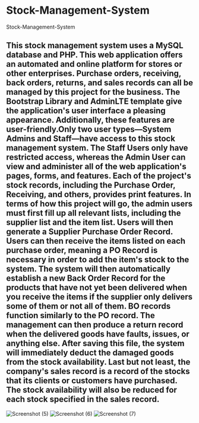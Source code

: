 # Stock-Management-System
Stock-Management-System

This stock management system uses a MySQL database and PHP. This web application offers an automated and online platform for stores or other enterprises. Purchase orders, receiving, back orders, returns, and sales records can all be managed by this project for the business. The Bootstrap Library and AdminLTE template give the application's user interface a pleasing appearance. Additionally, these features are user-friendly.Only two user types—System Admins and Staff—have access to this stock management system. The Staff Users only have restricted access, whereas the Admin User can view and administer all of the web application's pages, forms, and features.
Each of the project's stock records, including the Purchase Order, Receiving, and others, provides print features. In terms of how this project will go, the admin users must first fill up all relevant lists, including the supplier list and the item list. Users will then generate a Supplier Purchase Order Record. Users can then receive the items listed on each purchase order, meaning a PO Record is necessary in order to add the item's stock to the system. The system will then automatically establish a new Back Order Record for the products that have not yet been delivered when you receive the items if the supplier only delivers some of them or not all of them. BO records function similarly to the PO record.
The management can then produce a return record when the delivered goods have faults, issues, or anything else. After saving this file, the system will immediately deduct the damaged goods from the stock availability. Last but not least, the company's sales record is a record of the stocks that its clients or customers have purchased. The stock availability will also be reduced for each stock specified in the sales record.
---------------------------------------------------------------------------------

![Screenshot (5)](https://user-images.githubusercontent.com/36708000/189607065-28afd173-791a-43b6-8cb5-6584fadedafe.png)
![Screenshot (6)](https://user-images.githubusercontent.com/36708000/189607084-08499a5c-3c23-4c81-bf2f-bda7f6f0bdd8.png)
![Screenshot (7)](https://user-images.githubusercontent.com/36708000/189607103-2ace09bb-3b20-4ec2-a4e1-31b506d8b740.png)

